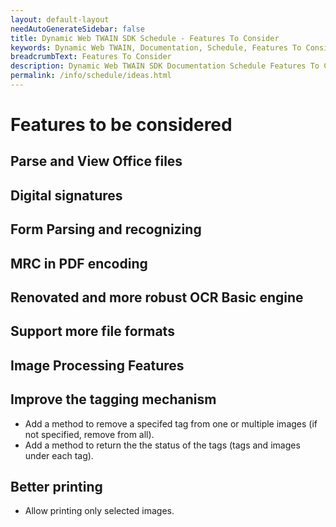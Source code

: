 ```yaml
---
layout: default-layout
needAutoGenerateSidebar: false
title: Dynamic Web TWAIN SDK Schedule - Features To Consider
keywords: Dynamic Web TWAIN, Documentation, Schedule, Features To Consider
breadcrumbText: Features To Consider
description: Dynamic Web TWAIN SDK Documentation Schedule Features To Consider Page
permalink: /info/schedule/ideas.html
---
```


# Features to be considered

## Parse and View Office files

## Digital signatures

## Form Parsing and recognizing

## MRC in PDF encoding

## Renovated and more robust OCR Basic engine

## Support more file formats

## Image Processing Features

## Improve the tagging mechanism

* Add a method to remove a specifed tag from one or multiple images (if not specified, remove from all). <!--16.3 or 17.0-->
* Add a method to return the the status of the tags (tags and images under each tag).

## Better printing

* Allow printing only selected images.
